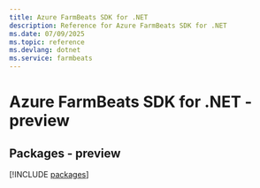 ```yaml
---
title: Azure FarmBeats SDK for .NET
description: Reference for Azure FarmBeats SDK for .NET
ms.date: 07/09/2025
ms.topic: reference
ms.devlang: dotnet
ms.service: farmbeats
---
```

# Azure FarmBeats SDK for .NET - preview
## Packages - preview
[!INCLUDE [packages](farmbeats-index.md)]